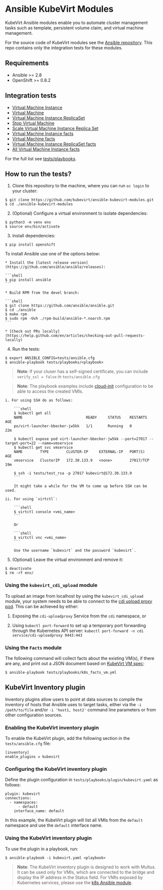 # Ansible KubeVirt Modules

KubeVirt Ansible modules enable you to automate cluster management tasks such as template, persistent volume claim, and virtual machine management.

For the source code of KubeVirt modules see the [Ansible repository](https://github.com/ansible/ansible/tree/devel/lib/ansible/modules/cloud/kubevirt). This repo contains only the integration tests for these modules.

## Requirements

* Ansible >= 2.8
* OpenShift >= 0.8.2


## Integration tests

* [Virtual Machine Instance](tests/playbooks/k8s_vmi.yml)
* [Virtual Machine](tests/playbooks/k8s_vm.yml)
* [Virtual Machine Instance ReplicaSet](tests/playbooks/k8s_vmirs.yml)
* [Stop Virtual Machine](tests/playbooks/kubevirt_vm_status.yml)
* [Scale Virtual Machine Instance Replica Set](tests/playbooks/kubevirt_scale_vmirs.yml)
* [Virtual Machine Instance facts](tests/playbooks/k8s_facts_vmi.yml)
* [Virtual Machine facts](tests/playbooks/k8s_facts_vm.yml)
* [Virtual Machine Instance ReplicaSet facts](tests/playbooks/k8s_facts_vmirs.yml)
* [All Virtual Machine Instance facts](tests/playbooks/k8s_facts.yml)

For the full list see [tests/playbooks](./tests/playbooks).

## How to run the tests?

1. Clone this repository to the machine, where you can run `oc login` to your cluster:

```shell
$ git clone https://github.com/kubevirt/ansible-kubevirt-modules.git
$ cd ./ansible-kubevirt-modules
```

2. (Optional) Configure a virtual environment to isolate dependencies:

```shell
$ python3 -m venv env
$ source env/bin/activate
```

3. Install dependencies:

```shell
$ pip install openshift
```

To install Ansible use one of the options below:

    * Install the [latest release version](https://github.com/ansible/ansible/releases):
    
    ```shell
    $ pip install ansible
    ```
    
    * Build RPM from the devel branch:
    
    ```shell
    $ git clone https://github.com/ansible/ansible.git
    $ cd ./ansible
    $ make rpm
    $ sudo rpm -Uvh ./rpm-build/ansible-*.noarch.rpm
    ```
    
    * [Check out PRs locally](https://help.github.com/en/articles/checking-out-pull-requests-locally)
    

4. Run the tests:

```shell
$ export ANSIBLE_CONFIG=tests/ansible.cfg
$ ansible-playbook tests/playbooks/<playbook>
```
>**Note**: If your cluser has a self-signed certificate, you can include `verify_ssl = false` in `tests/ansible.cfg`

>**Note**: The playbook examples include [cloud-init](http://cloudinit.readthedocs.io/en/latest/) configuration to be able to access the created VMIs.

    i. For using SSH do as follows:

        ```shell
        $ kubectl get all
        NAME                             READY     STATUS    RESTARTS   AGE
        po/virt-launcher-bbecker-jw5kk   1/1       Running   0          22m

        $ kubectl expose pod virt-launcher-bbecker-jw5kk --port=27017 --target-port=22 --name=vmservice
        $ kubectl get svc vmservice
        NAME        TYPE        CLUSTER-IP     EXTERNAL-IP   PORT(S)     AGE
        vmservice   ClusterIP   172.30.133.9   <none>        27017/TCP   19m

        $ ssh -i tests/test_rsa -p 27017 kubevirt@172.30.133.9
        ```

        It might take a while for the VM to come up before SSH can be used.

    ii. For using `virtctl`:

        ```shell
        $ virtctl console <vmi_name>
        ```

        Or

        ```shell
        $ virtctl vnc <vmi_name>
        ```

        Use the username `kubevirt` and the password `kubevirt`.

5. (Optional) Leave the virtual environment and remove it:

```shell
$ deactivate
$ rm -rf env/
```


### Using the `kubevirt_cdi_upload` module

To upload an image from localhost by using the `kubevirt_cdi_upload` module, your system needs to be able to connect to the [cdi upload proxy pod](https://github.com/kubevirt/containerized-data-importer/blob/master/doc/upload.md). This can be achieved by either:

1. Exposing the `cdi-uploadproxy` Service from the `cdi` namespace, or

2. Using `kubectl port-forward` to set up a temporary port forwarding through the Kubernetes API server: `kubectl port-forward -n cdi service/cdi-uploadproxy 9443:443`

### Using the `Facts` module

The following command will collect facts about the existing VM(s), if there are any, and print out a JSON document based on [KubeVirt VM spec](https://kubevirt.io/api-reference/master/definitions.html#_v1_virtualmachine):

```shell
$ ansible-playbook tests/playbooks/k8s_facts_vm.yml
```

## KubeVirt Inventory plugin
Inventory plugins allow users to point at data sources to compile the inventory of hosts that Ansible uses to target tasks, either via the `-i /path/to/file` and/or `-i 'host1, host2'` command line parameters or from other configuration sources.

### Enabling the KubeVirt inventory plugin
To enable the KubeVirt plugin, add the following section in the `tests/ansible.cfg` file:

```
[inventory]
enable_plugins = kubevirt
```

### Configuring the KubeVirt inventory plugin
Define the plugin configuration in `tests/playbooks/plugin/kubevirt.yaml` as follows:

```
plugin: kubevirt
connections:
  - namespaces:
      - default
    interface_name: default
```

In this example, the KubeVirt plugin will list all VMIs from the `default` namespace and use the `default` interface name.

### Using the KubeVirt inventory plugin
To use the plugin in a playbook, run:

```
$ ansible-playbook -i kubevirt.yaml <playbook>
```

>**Note**: The KubeVirt inventory plugin is designed to work with Multus. It can be used only for VMIs, which are connected to the bridge and display the IP address in the Status field. For VMIs exposed by Kubernetes services, please use the [k8s Ansible module](https://docs.ansible.com/ansible/latest/plugins/inventory/k8s.html).
